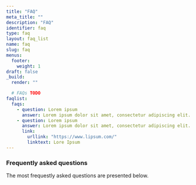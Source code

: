 ```yaml
---
title: "FAQ"
meta_title: ""
description: "FAQ"
identifier: faq
type: faq
layout: faq_list
name: faq
slug: faq
menus: 
  footer:
    weight: 1
draft: false
_build:
  render: ""

  # FAQs TODO
faqlist:
  faqs:
    - question: Lorem ipsum
      answer: Lorem ipsum dolor sit amet, consectetur adipiscing elit. Praesent vitae pellentesque lectus. Curabitur imperdiet efficitur arcu, eu fringilla ante sollicitudin ac. Nam tincidunt elit metus, scelerisque fringilla eros rutrum eget. Curabitur sed neque sit amet risus finibus tincidunt. Mauris diam orci, rhoncus quis convallis id, iaculis in mi. Aenean molestie.
    - question: Lorem ipsum
      answer: Lorem ipsum dolor sit amet, consectetur adipiscing elit. Praesent vitae pellentesque lectus. Curabitur imperdiet efficitur arcu, eu fringilla ante sollicitudin ac. Nam tincidunt elit metus, scelerisque fringilla eros rutrum eget. Curabitur sed neque sit amet risus finibus tincidunt. Mauris diam orci, rhoncus quis convallis id, iaculis in mi. Aenean molestie.
      link: 
        urllink: "https://www.lipsum.com/"
        linktext: Lore Ipsum
---
```

### Frequently asked questions
The most frequestly asked questions are presented below.